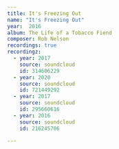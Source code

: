 ```yaml
---
title: It's Freezing Out
name: "It's Freezing Out"
year:  2016
album: The Life of a Tobacco Fiend
composer: Rob Nelson
recordings: true
recordingz:
  - year: 2017
    source: soundcloud
    id: 314606229
  - year: 2020
    source: soundcloud
    id: 721449292
  - year: 2017
    source: soundcloud
    id: 295660616
  - year: 2016
    source: soundcloud
    id: 216245706
 
---
```



